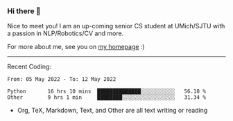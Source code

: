 ### Hi there 👋

Nice to meet you! I am an up-coming senior CS student at UMich/SJTU with a passion in NLP/Robotics/CV and more. 

For more about me, see you on [my homepage](https://jiayipan.me) :)

---

Recent Coding:
<!--START_SECTION:waka-->

```text
From: 05 May 2022 - To: 12 May 2022

Python       16 hrs 10 mins  ██████████████░░░░░░░░░░░   56.18 %
Other        9 hrs 1 min     ████████░░░░░░░░░░░░░░░░░   31.34 %
```

<!--END_SECTION:waka-->
- Org, TeX, Markdown, Text, and Other are all text writing or reading
